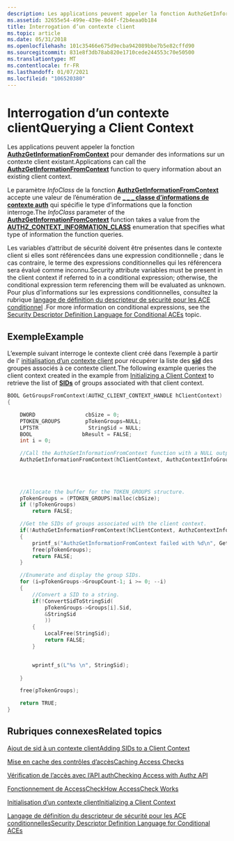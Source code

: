 ```yaml
---
description: Les applications peuvent appeler la fonction AuthzGetInformationFromContext pour demander des informations sur un contexte client existant.
ms.assetid: 32655e54-499e-439e-8d4f-f2b4eaa0b184
title: Interrogation d’un contexte client
ms.topic: article
ms.date: 05/31/2018
ms.openlocfilehash: 101c35466e675d9ecba942089bbe7b5e82cffd90
ms.sourcegitcommit: 831e8f3db78ab820e1710cede244553c70e50500
ms.translationtype: MT
ms.contentlocale: fr-FR
ms.lasthandoff: 01/07/2021
ms.locfileid: "106520380"
---
```

# <a name="querying-a-client-context"></a><span data-ttu-id="cc161-103">Interrogation d’un contexte client</span><span class="sxs-lookup"><span data-stu-id="cc161-103">Querying a Client Context</span></span>

<span data-ttu-id="cc161-104">Les applications peuvent appeler la fonction [**AuthzGetInformationFromContext**](/windows/desktop/api/Authz/nf-authz-authzgetinformationfromcontext) pour demander des informations sur un contexte client existant.</span><span class="sxs-lookup"><span data-stu-id="cc161-104">Applications can call the [**AuthzGetInformationFromContext**](/windows/desktop/api/Authz/nf-authz-authzgetinformationfromcontext) function to query information about an existing client context.</span></span>

<span data-ttu-id="cc161-105">Le paramètre *InfoClass* de la fonction [**AuthzGetInformationFromContext**](/windows/desktop/api/Authz/nf-authz-authzgetinformationfromcontext) accepte une valeur de l’énumération de [**\_ \_ \_ classe d’informations de contexte auth**](/windows/desktop/api/Authz/ne-authz-authz_context_information_class) qui spécifie le type d’informations que la fonction interroge.</span><span class="sxs-lookup"><span data-stu-id="cc161-105">The *InfoClass* parameter of the [**AuthzGetInformationFromContext**](/windows/desktop/api/Authz/nf-authz-authzgetinformationfromcontext) function takes a value from the [**AUTHZ\_CONTEXT\_INFORMATION\_CLASS**](/windows/desktop/api/Authz/ne-authz-authz_context_information_class) enumeration that specifies what type of information the function queries.</span></span>

<span data-ttu-id="cc161-106">Les variables d’attribut de sécurité doivent être présentes dans le contexte client si elles sont référencées dans une expression conditionnelle ; dans le cas contraire, le terme des expressions conditionnelles qui les référencera sera évalué comme inconnu.</span><span class="sxs-lookup"><span data-stu-id="cc161-106">Security attribute variables must be present in the client context if referred to in a conditional expression; otherwise, the conditional expression term referencing them will be evaluated as unknown.</span></span> <span data-ttu-id="cc161-107">Pour plus d’informations sur les expressions conditionnelles, consultez la rubrique [langage de définition du descripteur de sécurité pour les ACE conditionnel](security-descriptor-definition-language-for-conditional-aces-.md) .</span><span class="sxs-lookup"><span data-stu-id="cc161-107">For more information on conditional expressions, see the [Security Descriptor Definition Language for Conditional ACEs](security-descriptor-definition-language-for-conditional-aces-.md) topic.</span></span>

## <a name="example"></a><span data-ttu-id="cc161-108">Exemple</span><span class="sxs-lookup"><span data-stu-id="cc161-108">Example</span></span>

<span data-ttu-id="cc161-109">L’exemple suivant interroge le contexte client créé dans l’exemple à partir de l' [initialisation d’un contexte client](initializing-a-client-context.md) pour récupérer la liste des [**sid**](/windows/desktop/api/Winnt/ns-winnt-sid) des groupes associés à ce contexte client.</span><span class="sxs-lookup"><span data-stu-id="cc161-109">The following example queries the client context created in the example from [Initializing a Client Context](initializing-a-client-context.md) to retrieve the list of [**SIDs**](/windows/desktop/api/Winnt/ns-winnt-sid) of groups associated with that client context.</span></span>


```C++
BOOL GetGroupsFromContext(AUTHZ_CLIENT_CONTEXT_HANDLE hClientContext)
{

    DWORD                cbSize = 0;
    PTOKEN_GROUPS        pTokenGroups=NULL;
    LPTSTR                StringSid = NULL;
    BOOL                bResult = FALSE;
    int i = 0;

    //Call the AuthzGetInformationFromContext function with a NULL output buffer to get the required buffer size.
    AuthzGetInformationFromContext(hClientContext, AuthzContextInfoGroupsSids, 0, &cbSize, NULL);
    
        
    

    //Allocate the buffer for the TOKEN_GROUPS structure.
    pTokenGroups = (PTOKEN_GROUPS)malloc(cbSize);
    if (!pTokenGroups)
        return FALSE;

    //Get the SIDs of groups associated with the client context. 
    if(!AuthzGetInformationFromContext(hClientContext, AuthzContextInfoGroupsSids, cbSize, &cbSize, pTokenGroups))
    {    
        printf_s("AuthzGetInformationFromContext failed with %d\n", GetLastError);
        free(pTokenGroups);
        return FALSE;
    }

    //Enumerate and display the group SIDs.
    for (i=pTokenGroups->GroupCount-1; i >= 0; --i)
    {
        //Convert a SID to a string.
        if(!ConvertSidToStringSid(
            pTokenGroups->Groups[i].Sid,
            &StringSid
            ))
        {
            LocalFree(StringSid);
            return FALSE;
        }


        wprintf_s(L"%s \n", StringSid);
        
    }

    free(pTokenGroups);

    return TRUE;
}
```



## <a name="related-topics"></a><span data-ttu-id="cc161-110">Rubriques connexes</span><span class="sxs-lookup"><span data-stu-id="cc161-110">Related topics</span></span>

<dl> <dt>

[<span data-ttu-id="cc161-111">Ajout de sid à un contexte client</span><span class="sxs-lookup"><span data-stu-id="cc161-111">Adding SIDs to a Client Context</span></span>](adding-sids-to-a-client-context.md)
</dt> <dt>

[<span data-ttu-id="cc161-112">Mise en cache des contrôles d’accès</span><span class="sxs-lookup"><span data-stu-id="cc161-112">Caching Access Checks</span></span>](caching-access-checks.md)
</dt> <dt>

[<span data-ttu-id="cc161-113">Vérification de l’accès avec l’API auth</span><span class="sxs-lookup"><span data-stu-id="cc161-113">Checking Access with Authz API</span></span>](checking-access-with-authz-api.md)
</dt> <dt>

[<span data-ttu-id="cc161-114">Fonctionnement de AccessCheck</span><span class="sxs-lookup"><span data-stu-id="cc161-114">How AccessCheck Works</span></span>](how-dacls-control-access-to-an-object.md)
</dt> <dt>

[<span data-ttu-id="cc161-115">Initialisation d’un contexte client</span><span class="sxs-lookup"><span data-stu-id="cc161-115">Initializing a Client Context</span></span>](initializing-a-client-context.md)
</dt> <dt>

[<span data-ttu-id="cc161-116">Langage de définition du descripteur de sécurité pour les ACE conditionnelles</span><span class="sxs-lookup"><span data-stu-id="cc161-116">Security Descriptor Definition Language for Conditional ACEs</span></span>](security-descriptor-definition-language-for-conditional-aces-.md)
</dt> </dl>

 

 



